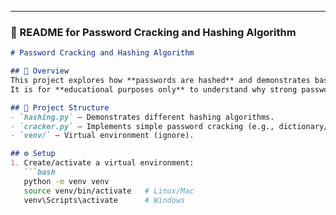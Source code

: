 
---

### 📌 README for **Password Cracking and Hashing Algorithm**
```markdown
# Password Cracking and Hashing Algorithm

## 📖 Overview
This project explores how **passwords are hashed** and demonstrates basic **password cracking techniques**.  
It is for **educational purposes only** to understand why strong passwords and hashing algorithms matter.

## 📂 Project Structure
- `hashing.py` – Demonstrates different hashing algorithms.
- `cracker.py` – Implements simple password cracking (e.g., dictionary/brute force).
- `venv/` – Virtual environment (ignore).

## ⚙️ Setup
1. Create/activate a virtual environment:
   ```bash
   python -m venv venv
   source venv/bin/activate   # Linux/Mac
   venv\Scripts\activate      # Windows
